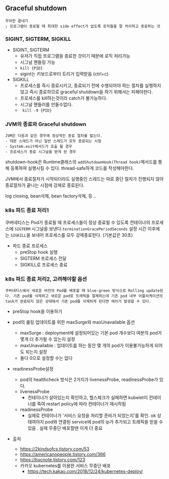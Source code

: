 ## Graceful shutdown

```
우아한 끝내기 
; 프로그램이 종료될 때 최대한 side effect가 없도록 로직들을 잘 처리하고 종료하는 것
```



### SIGINT, SIGTERM, SIGKILL

- SIGINT, SIGTERM
  - 유저가 직접 프로그램을 종료한 것이기 때문에 로직 처리가능
  - 시그널 핸들링 가능
  - `kill {PID}`
  - sigint는 키보드로부터 트리거 입력받음 (ctrl+c)
- SIGKILL
  - 프로세스를 즉시 종료시키고, 종료되기 전에 수행되어야 하는 절차를 실행하지 않고 즉시 종료하므로 graceful shutdown을 하기 위해서는 피해야한다.
  - 프로세스를 kill하는것이라 catch가 불가능하다.
  - 시그널 핸들러를 만들수없다.
  - ` kill -9 {PID}`



### JVM의 종료와 Graceful shutdown

```
JVM은 다음과 같은 경우에 정상적인 종료 절차를 밟는다.
- 데몬 스레드가 아닌 일반 스레드가 모두 종료되는 시점
- System.exit메서드가 호출 될 경우
- 프로세스가 종료 시그널을 받게 된 경우
```

shutdown-hook은 Runtime클래스의 `addShutdownHook(Thread hook)`메서드를 통해 등록하여 실행시킬 수 있다. thread-safe하게 코드를 작성해야한다.  

JVM에서 종료절차가 시작되더라도 실행중인 스레드는 따로 중단 절차가 진행되지 않아 종료절차가 끝나는 시점에 강제로 종료된다. 

log closing, bean삭제, bean factory삭제, 등 .. 



### k8s 파드 종료 처리1

쿠버네티스는 Pod가 종료될 때 프로세스들이 정상 종료될 수 있도록 컨테이너의 프로세스에 `SIGTERM` 시그널을 보낸다.`terminationGracePeriodSeconds` 설정 시간 이후에는 `SIGKILL`을 보내어 프로세스를 모두 강제종료한다. (기본값은 30초)

- 파드 종료 프로세스
  - preStop hook 실행
  - SIGTERM 프로세스 전달
  - SIGKILL로 프로세스 종료 

### k8s 파드 종료 처리2, 고려해야할 옵션

```\
쿠버네티스에서 새로운 버전의 Pod를 배포할 때 blue-green 방식으로 Rolling update된다. 기존 pod를 삭제하고 새로운 pod로 트래픽을 절체하는데 기존 pod 내부 어플리케이션의 task가 완료되지 않은 상태에서 기존 pod를 삭제하게 된다면 에러가 발생할 수 있다. 
```

- preStop hook을 이용하기 
- pod의 롤링 업데이트를 위한 maxSurge와 maxUnavailable 옵션
  - maxSurge : deployment에 설정되어있는 기본 pod 개수보다 여분의 pod가 몇개 더 추가될 수 있는지 설정
  - maxUnavailable : 업데이트를 하는 동안 몇 개의 pod가 이용불가능하게 되어도 되는지 설정
  - 둘다 0으로 설정할 수는 없다
- readinessProbe설정
  - pod의 healthcheck 방식은 2가지가 livenessProbe, readinessProbe가 있다. 
  - livenessProbe
    - 컨테이너가 살아있는지 확인하고, 헬스체크가 실패하면 kubelet이 컨테이너를 죽여 restart policy에 따라 컨테이너가 재시작됨
  - readinessProbe
    - 실제로 컨테이너가 '서비스 요청을 처리할 준비가 되었는지'를 확인. ok 상태여야지 pod와 연결된 service에 pod의 ip가 추가되고 트래픽을 받을 수 있음 . 실제 무중단 배포할땐 이게 더 중요 





- 출처
  - https://2kindsofcs.tistory.com/53
  - https://americanopeople.tistory.com/366
  - https://bscnote.tistory.com/123
  - 카카오 kubernetes를 이용한 서비스 무중단 배포
    - https://tech.kakao.com/2018/12/24/kubernetes-deploy/